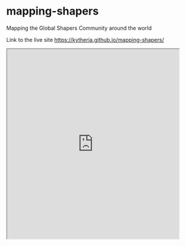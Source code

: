# mapping-shapers
Mapping the Global Shapers Community around the world

Link to the live site https://kytheria.github.io/mapping-shapers/

<iframe src = "https://public.tableau.com/views/MappingtheGlobalShapersCommunity/MappingGlobalShapers?:showVizHome=no&:embed=true" width="90%" height="500"></iframe>
